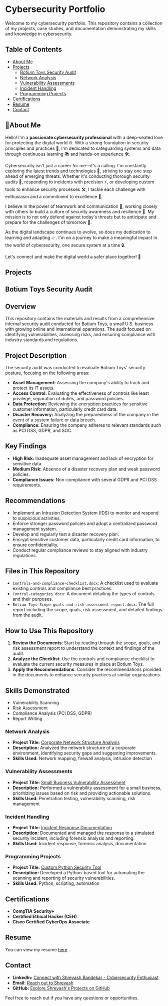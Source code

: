 # Cybersecurity Portfolio

Welcome to my cybersecurity portfolio. This repository contains a collection of my projects, case studies, and documentation demonstrating my skills and knowledge in cybersecurity.

## Table of Contents

- [About Me](#About-Me)
- [Projects](#projects)
  - [Botium Toys Security Audit](#Botium-Toys-Security-Audit)
  - [Network Analysis](#network-analysis)
  - [Vulnerability Assessments](#vulnerability-assessments)
  - [Incident Handling](#incident-handling)
  - [Programming Projects](#programming-projects)
- [Certifications](#certifications)
- [Resume](#resume)
- [Contact](#contact)

## 👋About Me

Hello! I'm a **passionate cybersecurity professional** with a deep-seated love for protecting the digital world 🌐. With a strong foundation in security principles and practices 🔐, I'm dedicated to safeguarding systems and data through continuous learning 📚 and hands-on experience 🛠️.

Cybersecurity isn't just a career for me—it's a calling. I'm constantly exploring the latest trends and technologies 🚀, striving to stay one step ahead of emerging threats. Whether it's conducting thorough security audits 📝, responding to incidents with precision ⚡, or developing custom tools to enhance security processes 🛠️, I tackle each challenge with enthusiasm and a commitment to excellence 🌟.

I believe in the power of teamwork and communication 🤝, working closely with others to build a culture of security awareness and resilience 💪. My mission is to not only defend against today's threats but to anticipate and prepare for the challenges of tomorrow 🌅.

As the digital landscape continues to evolve, so does my dedication to learning and adapting 📈. I'm on a journey to make a meaningful impact in the world of cybersecurity, one secure system at a time 🔒.

Let's connect and make the digital world a safer place together! 💬


## Projects

## Botium Toys Security Audit

## Overview
This repository contains the materials and results from a comprehensive internal security audit conducted for Botium Toys, a small U.S. business with growing online and international operations. The audit focused on identifying vulnerabilities, assessing risks, and ensuring compliance with industry standards and regulations.

## Project Description
The security audit was conducted to evaluate Botium Toys' security posture, focusing on the following areas:
- **Asset Management:** Assessing the company's ability to track and protect its IT assets.
- **Access Control:** Evaluating the effectiveness of controls like least privilege, separation of duties, and password policies.
- **Data Protection:** Reviewing the encryption practices for sensitive customer information, particularly credit card data.
- **Disaster Recovery:** Analyzing the preparedness of the company in the event of a system failure or data breach.
- **Compliance:** Ensuring the company adheres to relevant standards such as PCI DSS, GDPR, and SOC.

## Key Findings
- **High Risk:** Inadequate asset management and lack of encryption for sensitive data.
- **Medium Risk:** Absence of a disaster recovery plan and weak password policies.
- **Compliance Issues:** Non-compliance with several GDPR and PCI DSS requirements.

## Recommendations
- Implement an Intrusion Detection System (IDS) to monitor and respond to suspicious activities.
- Enforce stronger password policies and adopt a centralized password management system.
- Develop and regularly test a disaster recovery plan.
- Encrypt sensitive customer data, particularly credit card information, to ensure confidentiality.
- Conduct regular compliance reviews to stay aligned with industry regulations.

## Files in This Repository
- `Controls-and-compliance-checklist.docx`: A checklist used to evaluate existing controls and compliance best practices.
- `Control-categories.docx`: A document detailing the types of controls and their purposes.
- `Botium-Toys-Scope-goals-and-risk-assessment-report.docx`: The full report including the scope, goals, risk assessment, and detailed findings from the audit.

## How to Use This Repository
1. **Review the Documents**: Start by reading through the scope, goals, and risk assessment report to understand the context and findings of the audit.
2. **Analyze the Checklist**: Use the controls and compliance checklist to evaluate the current security measures in place at Botium Toys.
3. **Apply the Recommendations**: Consider the recommendations provided in the documents to enhance security practices at similar organizations.

## Skills Demonstrated
- Vulnerability Scanning
- Risk Assessment
- Compliance Analysis (PCI DSS, GDPR)
- Report Writing


### Network Analysis

- **Project Title:** [Corporate Network Structure Analysis](#)
- **Description:** Analyzed the network structure of a corporate environment, identifying security gaps and suggesting improvements.
- **Skills Used:** Network mapping, firewall analysis, intrusion detection

### Vulnerability Assessments

- **Project Title:** [Small Business Vulnerability Assessment](#)
- **Description:** Performed a vulnerability assessment for a small business, prioritizing issues based on risk and providing actionable solutions.
- **Skills Used:** Penetration testing, vulnerability scanning, risk management

### Incident Handling

- **Project Title:** [Incident Response Documentation](#)
- **Description:** Documented and managed the response to a simulated security incident, including forensic analysis and reporting.
- **Skills Used:** Incident response, forensic analysis, documentation

### Programming Projects

- **Project Title:** [Custom Python Security Tool](#)
- **Description:** Developed a Python-based tool for automating the scanning and reporting of security vulnerabilities.
- **Skills Used:** Python, scripting, automation

## Certifications

- **CompTIA Security+**
- **Certified Ethical Hacker (CEH)**
- **Cisco Certified CyberOps Associate**

## Resume

You can view my resume [here](https://drive.google.com/file/d/1qm2JSc7RqAA1f325Jv8478VDcaVMtaEC/view?usp=sharing) .

## Contact

- **LinkedIn:** [Connect with Shreyash Bandekar - Cybersecurity Enthusiast](https://www.linkedin.com/in/shreyash-bandekar)
- **Email:** [Reach out to Shreyash](mailto:shreyash.bandekar2015@gmail.com)
- **GitHub:** [Explore Shreyash's Projects on GitHub](https://github.com/shreyashbandekar)


Feel free to reach out if you have any questions or opportunities.
